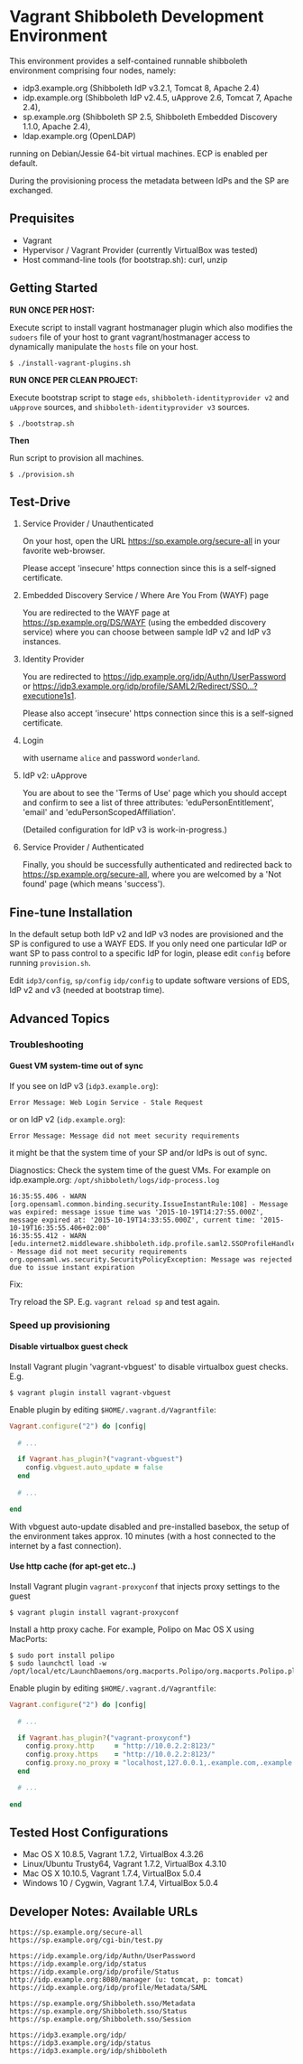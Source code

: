 # Vagrant Shibboleth Development Environment

This environment provides a self-contained runnable shibboleth environment comprising
four nodes, namely:

- idp3.example.org (Shibboleth IdP v3.2.1, Tomcat 8, Apache 2.4)
- idp.example.org (Shibboleth IdP v2.4.5, uApprove 2.6, Tomcat 7, Apache 2.4), 
- sp.example.org (Shibboleth SP 2.5, Shibboleth Embedded Discovery 1.1.0, Apache 2.4),
- ldap.example.org (OpenLDAP)

running on Debian/Jessie 64-bit virtual machines.
ECP is enabled per default.

During the provisioning process the metadata between IdPs and the SP are exchanged.

## Prequisites

- Vagrant 
- Hypervisor / Vagrant Provider (currently VirtualBox was tested)
- Host command-line tools (for bootstrap.sh): 
    curl, unzip

## Getting Started

**RUN ONCE PER HOST:** 

Execute script to install vagrant hostmanager plugin which also modifies the `sudoers` file of your host to grant vagrant/hostmanager access to
dynamically manipulate the `hosts` file on your host.

    $ ./install-vagrant-plugins.sh

**RUN ONCE PER CLEAN PROJECT:** 

Execute bootstrap script to stage `eds`, `shibboleth-identityprovider v2` and `uApprove` sources, and `shibboleth-identityprovider v3` sources.


    $ ./bootstrap.sh

**Then**

Run script to provision all machines.

    $ ./provision.sh

## Test-Drive

1. Service Provider / Unauthenticated
   
   On your host, open the URL https://sp.example.org/secure-all in your favorite web-browser.

   Please accept 'insecure' https connection since this is a self-signed certificate.

2. Embedded Discovery Service / Where Are You From (WAYF) page

   You are redirected to the WAYF page at https://sp.example.org/DS/WAYF (using the embedded discovery service)
   where you can choose between sample IdP v2 and IdP v3 instances.

3. Identity Provider

   You are redirected to https://idp.example.org/idp/Authn/UserPassword or 
   https://idp3.example.org/idp/profile/SAML2/Redirect/SSO...?executione1s1.
   
   Please also accept 'insecure' https connection since this is a self-signed certificate.

4. Login
  
   with username ``alice`` and password ``wonderland``.

5. IdP v2: uApprove

   You are about to see the 'Terms of Use' page which you should accept and confirm to see a list of three
   attributes: 'eduPersonEntitlement', 'email' and 'eduPersonScopedAffiliation'.

   (Detailed configuration for IdP v3 is work-in-progress.)

6. Service Provider / Authenticated

   Finally, you should be successfully authenticated and redirected back to https://sp.example.org/secure-all,
   where you are welcomed by a 'Not found' page (which means 'success').

## Fine-tune Installation 
  
In the default setup both IdP v2 and IdP v3 nodes are provisioned and the SP is configured to use a WAYF EDS.
If you only need one particular IdP or want SP to pass control to a specific IdP for login, please
edit `config` before running `provision.sh`.

Edit `idp3/config`, `sp/config` `idp/config` to update software versions of EDS, IdP v2 and v3 (needed at bootstrap time).

## Advanced Topics

### Troubleshooting

#### Guest VM system-time out of sync 

If you see
on IdP v3 (`idp3.example.org`):

    Error Message: Web Login Service - Stale Request

or on IdP v2 (`idp.example.org`):

    Error Message: Message did not meet security requirements

it might be that the system time of your SP and/or IdPs is out of sync.

Diagnostics:
Check the system time of the guest VMs.
For example on idp.example.org:  `/opt/shibboleth/logs/idp-process.log`

~~~
16:35:55.406 - WARN [org.opensaml.common.binding.security.IssueInstantRule:108] - Message was expired: message issue time was '2015-10-19T14:27:55.000Z', message expired at: '2015-10-19T14:33:55.000Z', current time: '2015-10-19T16:35:55.406+02:00'
16:35:55.412 - WARN [edu.internet2.middleware.shibboleth.idp.profile.saml2.SSOProfileHandler:406] - Message did not meet security requirements
org.opensaml.ws.security.SecurityPolicyException: Message was rejected due to issue instant expiration
~~~

Fix:

Try reload the SP. E.g. `vagrant reload sp` and test again.

### Speed up provisioning 

#### Disable virtualbox guest check

Install Vagrant plugin 'vagrant-vbguest' to disable virtualbox guest checks.
E.g. 

    $ vagrant plugin install vagrant-vbguest

Enable plugin by editing `$HOME/.vagrant.d/Vagrantfile`:

```ruby
Vagrant.configure("2") do |config|
  
  # ...

  if Vagrant.has_plugin?("vagrant-vbguest")
    config.vbguest.auto_update = false
  end
  
  # ...

end
```

With vbguest auto-update disabled and pre-installed basebox, 
the setup of the environment takes approx. 10 minutes (with a host connected to the internet by a fast connection).

#### Use http cache (for apt-get etc..)

Install Vagrant plugin `vagrant-proxyconf` that injects proxy settings to the guest

    $ vagrant plugin install vagrant-proxyconf

Install a http proxy cache.
For example, Polipo on Mac OS X using MacPorts:

    $ sudo port install polipo
    $ sudo launchctl load -w /opt/local/etc/LaunchDaemons/org.macports.Polipo/org.macports.Polipo.plist

Enable plugin by editing `$HOME/.vagrant.d/Vagrantfile`:

```ruby
Vagrant.configure("2") do |config|
  
  # ...

  if Vagrant.has_plugin?("vagrant-proxyconf")
    config.proxy.http     = "http://10.0.2.2:8123/"
    config.proxy.https    = "http://10.0.2.2:8123/"
    config.proxy.no_proxy = "localhost,127.0.0.1,.example.com,.example.org"
  end

  # ...
  
end  
```

## Tested Host Configurations

- Mac OS X 10.8.5, Vagrant 1.7.2, VirtualBox 4.3.26
- Linux/Ubuntu Trusty64, Vagrant 1.7.2, VirtualBox 4.3.10
- Mac OS X 10.10.5, Vagrant 1.7.4, VirtualBox 5.0.4
- Windows 10 / Cygwin, Vagrant 1.7.4, VirtualBox 5.0.4

## Developer Notes: Available URLs
    
    https://sp.example.org/secure-all
    https://sp.example.org/cgi-bin/test.py
 
    https://idp.example.org/idp/Authn/UserPassword
    https://idp.example.org/idp/status
    https://idp.example.org/idp/profile/Status
    http://idp.example.org:8080/manager (u: tomcat, p: tomcat)
    https://idp.example.org/idp/profile/Metadata/SAML

    https://sp.example.org/Shibboleth.sso/Metadata
    https://sp.example.org/Shibboleth.sso/Status
    https://sp.example.org/Shibboleth.sso/Session

    https://idp3.example.org/idp/
    https://idp3.example.org/idp/status
    https://idp3.example.org/idp/shibboleth


